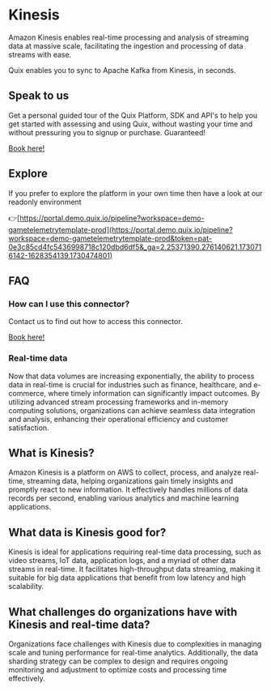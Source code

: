 <!--[tech-name]-->
# Kinesis

<!--[blurb-about-tech]-->
Amazon Kinesis enables real-time processing and analysis of streaming data at massive scale, facilitating the ingestion and processing of data streams with ease.

Quix enables you to sync to Apache Kafka <span id="to_or_from">from</span> <span id="techname">Kinesis</span>, in seconds.

## Speak to us

Get a personal guided tour of the Quix Platform, SDK and API's to help you get started with assessing and using Quix, without wasting your time and without pressuring you to signup or purchase. Guaranteed!

[Book here!](https://share.hsforms.com/1iW0TmZzKQMChk0lxd_tGiw4yjw2?__hstc=175542013.19c333c2ae8002be5fbc6a17a447e442.1730474801833.1730474801833.1730716142494.2&__hssc=175542013.2.1730716142494&__hsfp=3927774151)

## Explore

If you prefer to explore the platform in your own time then have a look at our readonly environment

👉[https://portal.demo.quix.io/pipeline?workspace=demo-gametelemetrytemplate-prod](https://portal.demo.quix.io/pipeline?workspace=demo-gametelemetrytemplate-prod&token=pat-0e3c85cd4fc5436998718c120dbd6df5&_ga=2.25371390.276140621.1730716142-1628354139.1730474801)

## FAQ 

### How can I use this connector?

Contact us to find out how to access this connector.

[Book here!](https://share.hsforms.com/1iW0TmZzKQMChk0lxd_tGiw4yjw2?__hstc=175542013.19c333c2ae8002be5fbc6a17a447e442.1730474801833.1730474801833.1730716142494.2&__hssc=175542013.2.1730716142494&__hsfp=3927774151)

### Real-time data

Now that data volumes are increasing exponentially, the ability to process data in real-time is crucial for industries such as finance, healthcare, and e-commerce, where timely information can significantly impact outcomes. By utilizing advanced stream processing frameworks and in-memory computing solutions, organizations can achieve seamless data integration and analysis, enhancing their operational efficiency and customer satisfaction.

## What is <span id="techname">Kinesis</span>?

<!--[tech-seo-text]-->
Amazon Kinesis is a platform on AWS to collect, process, and analyze real-time, streaming data, helping organizations gain timely insights and promptly react to new information. It effectively handles millions of data records per second, enabling various analytics and machine learning applications.

## What data is <span id="techname">Kinesis</span> good for?

<!--[tech-data-seo-text]-->
Kinesis is ideal for applications requiring real-time data processing, such as video streams, IoT data, application logs, and a myriad of other data streams in real-time. It facilitates high-throughput data streaming, making it suitable for big data applications that benefit from low latency and high scalability.

## What challenges do organizations have with <span id="techname">Kinesis</span> and real-time data?

<!--[tech-challenges-seo-text]-->
Organizations face challenges with Kinesis due to complexities in managing scale and tuning performance for real-time analytics. Additionally, the data sharding strategy can be complex to design and requires ongoing monitoring and adjustment to optimize costs and processing time effectively.
